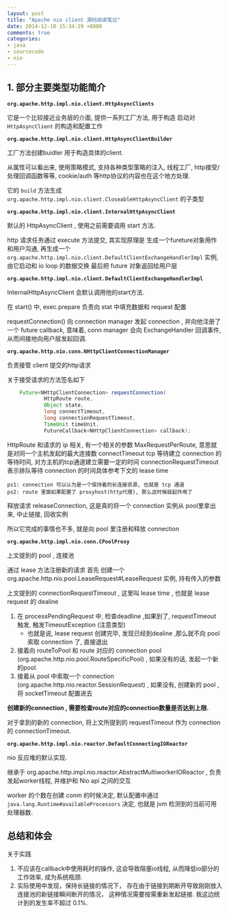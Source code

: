 ```yaml
---
layout: post
title: "Apache nio client 源码阅读笔记"
date: 2014-12-18 15:34:29 +0800
comments: true
categories: 
- java
- sourcecode
- nio
---
```


## 1. 部分主要类型功能简介

**`org.apache.http.impl.nio.client.HttpAsyncClients`**

它是一个比较接近业务层的介面, 提供一系列工厂方法, 用于构造 启动对 `HttpAsyncClient` 的构造和配置工作


**`org.apache.http.impl.nio.client.HttpAsyncClientBuilder`**

工厂方法创建buidler 用于构造具体的client.

从属性可以看出来, 使用策略模式, 支持各种类型策略的注入, 线程工厂, http接受/处理回调函数等等, cookie/auth 等http协议的内容也在这个地方处理.

它的 `build` 方法生成  `org.apache.http.impl.nio.client.CloseableHttpAsyncClient` 的子类型

**`org.apache.http.impl.nio.client.InternalHttpAsyncClient`**

默认的 HttpAsyncClient , 使用之前需要调用 start 方法.

http 请求任务通过 execute 方法提交, 其实现原理是
生成一个fureture对象用作和用户沟通,
再生成一个 `org.apache.http.impl.nio.client.DefaultClientExchangeHandlerImpl` 实例, 由它启动和 io loop 的数据交换
最后把 future 对象返回给用户层

**`org.apache.http.impl.nio.client.DefaultClientExchangeHandlerImpl`**

InternalHttpAsyncClient 会默认调用他的start方法.

在 start() 中, exec.prepare 负责向 stat 中填充数据和 request 配置

requestConnection() 向 connection manager 发起 connection , 并向他注册了一个 future callback, 意味着, conn manager 会向 ExchangeHandler 回调事件, 从而间接地向用户层发起回调.

**`org.apache.http.nio.conn.NHttpClientConnectionManager`**

负责接管 client 提交的http请求

关于接受请求的方法签名如下

```java
    Future<NHttpClientConnection> requestConnection(
            HttpRoute route,
            Object state,
            long connectTimeout,
            long connectionRequestTimeout,
            TimeUnit timeUnit,
            FutureCallback<NHttpClientConnection> callback);
```

HttpRoute 和请求的 ip 相关, 有一个相关的参数 MaxRequestPerRoute, 意思就是对同一个主机发起的最大连接数
connectTimeout tcp 等待建立 connection 的等待时间, 对方主机的tcp通道建立需要一定的时间
connectionRequestTimeout 表示排队等待 connection 的时间具体参考下文的 lease time

    ps1: connection 可以认为是一个保持着的长连接资源, 也就是 tcp 通道
    ps2: route 里面如果配置了 proxyhost(http代理), 那么这时候就起作用了

释放请求 releaseConnection, 这是真的将一个 connection 实例从 pool里拿出来, 中止链接, 回收实例

所以它完成的事情也不多, 就是向 pool 里注册和释放 connection

**`org.apache.http.impl.nio.conn.CPoolProxy`**

上文提到的 pool , 连接池

通过 lease 方法注册新的请求
首先 创建一个 org.apache.http.nio.pool.LeaseRequest#LeaseRequest 实例, 持有传入的参数

上文提到的 connectionRequestTimeout , 这里叫 lease time , 也就是 lease request 的 dealine

1. 在 processPendingRequest 中, 检查deadline ,如果到了, requestTimeout 触发, 触发TimeoutException (注意类型)
	* 也就是说, lease request 创建完毕, 发现已经到dealine ,那么就不向 pool 索取 connection 了, 直接退出
2. 接着向 routeToPool 和 route 对应的 connection pool (org.apache.http.nio.pool.RouteSpecificPool)  , 如果没有的话, 发起一个新的pool.
3. 接着从 pool 中索取一个 connection (org.apache.http.nio.reactor.SessionRequest) , 如果没有, 创建新的 pool , 将 socketTimeout 配置进去

**创建新的connection , 需要检查route对应的connection数量是否达到上限.**

对于拿到的新的 connection, 将上文所提到的 requestTimeout 作为 connection 的 connectionTimeout.

**`org.apache.http.impl.nio.reactor.DefaultConnectingIOReactor`**

nio 反应堆的默认实现.

继承于 org.apache.http.impl.nio.reactor.AbstractMultiworkerIOReactor , 负责发起worker线程, 并维护和 Nio api 之间的交互

worker 的个数在创建 conm 的时候决定, 默认配置中通过 `java.lang.Runtime#availableProcessors` 决定, 也就是 jvm 检测到的当前可用处理器数.

## 总结和体会

关于实践

1. 不应该在callback中使用耗时的操作, 这会导致阻塞io线程, 从而降低io部分的工作效率, 成为系统瓶颈.
2. 实际使用中发现，保持长链接的情况下， 存在由于链接到期断开导致刚刚放入连接池的新链接瞬间断开的情况， 这种情况需要按需重新发起链接. 我这边统计到的发生率不超过 0.1%.
